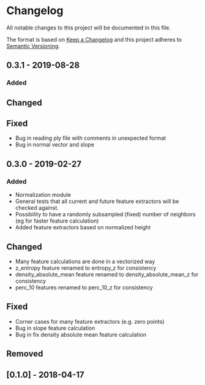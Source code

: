 # Changelog
All notable changes to this project will be documented in this file.

The format is based on [Keep a Changelog](https://keepachangelog.com/en/1.0.0/)
and this project adheres to [Semantic Versioning](https://semver.org/spec/v2.0.0.html).

## 0.3.1 - 2019-08-28
### Added

## Changed

## Fixed
- Bug in reading ply file with comments in unexpected format
- Bug in normal vector and slope

## 0.3.0 - 2019-02-27
### Added
- Normalization module
- General tests that all current and future feature extractors will be checked against.
- Possibility to have a randomly subsampled (fixed) number of neighbors (eg for faster feature calculation)
- Added feature extractors based on normalized height

## Changed
- Many feature calculations are done in a vectorized way
- z_entropy feature renamed to entropy_z for consistency
- density_absolute_mean feature renamed to density_absolute_mean_z for consistency
- perc_10 features renamed to perc_10_z for consistency

## Fixed
- Corner cases for many feature extractors (e.g. zero points)
- Bug in slope feature calculation
- Bug in fix density absolute mean feature calculation

## Removed

## [0.1.0] - 2018-04-17
